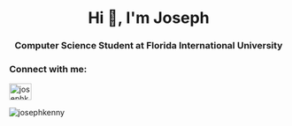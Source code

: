 <h1 align="center">Hi 👋, I'm Joseph</h1>
<h3 align="center">Computer Science Student at Florida International University</h3>

<h3 align="left">Connect with me:</h3>
<p align="left">
<a href="https://linkedin.com/in/josephkenny" target="blank"><img align="center" src="https://cdn.jsdelivr.net/npm/simple-icons@3.0.1/icons/linkedin.svg" alt="josephkenny" height="30" width="40" /></a>
</p>

<p><img align="center" src="https://github-readme-stats.vercel.app/api/top-langs?username=josephkenny&show_icons=true&locale=en&layout=compact" alt="josephkenny" /></p>
